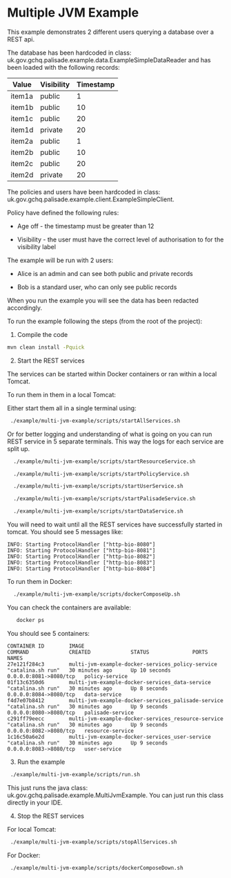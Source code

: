 # Multiple JVM Example

This example demonstrates 2 different users querying a database over a REST api. 

The database has been hardcoded in class: uk.gov.gchq.palisade.example.data.ExampleSimpleDataReader and has been loaded with the following records:

| Value         | Visibility           | Timestamp  |
| ------------- | -------------------- | ---------- |
|  item1a       |   public             | 1          |
|  item1b       |   public             | 10         |
|  item1c       |   public             | 20         |
|  item1d       |   private            | 20         |
|  item2a       |   public             | 1          |
|  item2b       |   public             | 10         |
|  item2c       |   public             | 20         |
|  item2d       |   private            | 20         |


The policies and users have been hardcoded in class: uk.gov.gchq.palisade.example.client.ExampleSimpleClient.

Policy have defined the following rules:

- Age off - the timestamp must be greater than 12

- Visibility - the user must have the correct level of authorisation to for the visibility label
  
The example will be run with 2 users:

- Alice is an admin and can see both public and private records

- Bob is a standard user, who can only see public records

When you run the example you will see the data has been redacted accordingly.

To run the example following the steps (from the root of the project):

1. Compile the code
```bash
mvn clean install -Pquick
```

2. Start the REST services

The services can be started within Docker containers or ran within a local Tomcat.

To run them in them in a local Tomcat:

Either start them all in a single terminal using:
```bash
 ./example/multi-jvm-example/scripts/startAllServices.sh
```
 Or for better logging and understanding of what is going on you can 
 run REST service in 5 separate terminals. This way the logs for each 
 service are split up.
```bash
  ./example/multi-jvm-example/scripts/startResourceService.sh
```
```bash
  ./example/multi-jvm-example/scripts/startPolicyService.sh
```
```bash
  ./example/multi-jvm-example/scripts/startUserService.sh
```
```bash
  ./example/multi-jvm-example/scripts/startPalisadeService.sh
```
```bash
  ./example/multi-jvm-example/scripts/startDataService.sh
```
You will need to wait until all the REST services have successfully started in tomcat. 
You should see 5 messages like:
```
INFO: Starting ProtocolHandler ["http-bio-8080"]
INFO: Starting ProtocolHandler ["http-bio-8081"]
INFO: Starting ProtocolHandler ["http-bio-8082"]
INFO: Starting ProtocolHandler ["http-bio-8083"]
INFO: Starting ProtocolHandler ["http-bio-8084"]
```

To run them in Docker:

```bash
  ./example/multi-jvm-example/scripts/dockerComposeUp.sh
```

You can check the containers are available:

```bash
   docker ps
```

You should see 5 containers:

```
CONTAINER ID        IMAGE                                                COMMAND             CREATED             STATUS              PORTS                    NAMES
27e121f284c3        multi-jvm-example-docker-services_policy-service     "catalina.sh run"   30 minutes ago      Up 10 seconds       0.0.0.0:8081->8080/tcp   policy-service
01f13c6350d6        multi-jvm-example-docker-services_data-service       "catalina.sh run"   30 minutes ago      Up 8 seconds        0.0.0.0:8084->8080/tcp   data-service
f4d7e07b8412        multi-jvm-example-docker-services_palisade-service   "catalina.sh run"   30 minutes ago      Up 9 seconds        0.0.0.0:8080->8080/tcp   palisade-service
c291ff79eecc        multi-jvm-example-docker-services_resource-service   "catalina.sh run"   30 minutes ago      Up 9 seconds        0.0.0.0:8082->8080/tcp   resource-service
1c16c50a6e2d        multi-jvm-example-docker-services_user-service       "catalina.sh run"   30 minutes ago      Up 9 seconds        0.0.0.0:8083->8080/tcp   user-service
```

3. Run the example

```bash 
 ./example/multi-jvm-example/scripts/run.sh
```

This just runs the java class: uk.gov.gchq.palisade.example.MultiJvmExample. You can just run this class directly in your IDE.

4. Stop the REST services

For local Tomcat:

```bash
 ./example/multi-jvm-example/scripts/stopAllServices.sh
```

For Docker:

```bash
 ./example/multi-jvm-example/scripts/dockerComposeDown.sh
```
